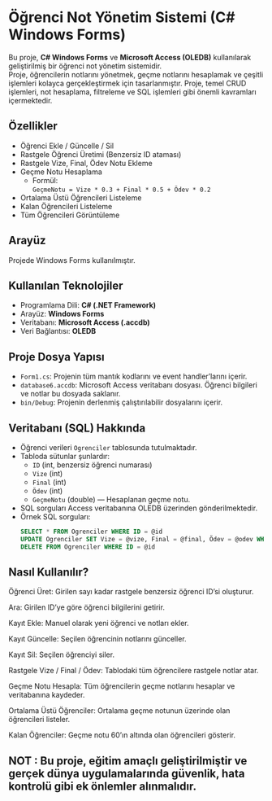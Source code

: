 # Öğrenci Not Yönetim Sistemi (C# Windows Forms)

Bu proje, **C# Windows Forms** ve **Microsoft Access (OLEDB)** kullanılarak geliştirilmiş bir öğrenci not yönetim sistemidir.  
Proje, öğrencilerin notlarını yönetmek, geçme notlarını hesaplamak ve çeşitli işlemleri kolayca gerçekleştirmek için tasarlanmıştır.
Proje, temel CRUD işlemleri, not hesaplama, filtreleme ve SQL işlemleri gibi önemli kavramları içermektedir.

## Özellikler

- Öğrenci Ekle / Güncelle / Sil  
- Rastgele Öğrenci Üretimi (Benzersiz ID ataması)  
- Rastgele Vize, Final, Ödev Notu Ekleme  
- Geçme Notu Hesaplama  
  - Formül:  
    `GeçmeNotu = Vize * 0.3 + Final * 0.5 + Ödev * 0.2`  
- Ortalama Üstü Öğrencileri Listeleme  
- Kalan Öğrencileri Listeleme  
- Tüm Öğrencileri Görüntüleme  

##  Arayüz
Projede Windows Forms kullanılmıştır.  

## Kullanılan Teknolojiler

- Programlama Dili: **C# (.NET Framework)**  
- Arayüz: **Windows Forms**  
- Veritabanı: **Microsoft Access (.accdb)**  
- Veri Bağlantısı: **OLEDB**

##  Proje Dosya Yapısı

- `Form1.cs`: Projenin tüm mantık kodlarını ve event handler’larını içerir.  
- `database6.accdb`: Microsoft Access veritabanı dosyası. Öğrenci bilgileri ve notlar bu dosyada saklanır.  
- `bin/Debug`: Projenin derlenmiş çalıştırılabilir dosyalarını içerir.


## Veritabanı (SQL) Hakkında

- Öğrenci verileri `Ogrenciler` tablosunda tutulmaktadır.  
- Tabloda sütunlar şunlardır:  
  - `ID` (int, benzersiz öğrenci numarası)  
  - `Vize` (int)  
  - `Final` (int)  
  - `Ödev` (int)  
  - `GeçmeNotu` (double) — Hesaplanan geçme notu.  
- SQL sorguları Access veritabanına OLEDB üzerinden gönderilmektedir.  
- Örnek SQL sorguları:  
  ```sql
  SELECT * FROM Ogrenciler WHERE ID = @id
  UPDATE Ogrenciler SET Vize = @vize, Final = @final, Ödev = @odev WHERE ID = @id
  DELETE FROM Ogrenciler WHERE ID = @id
  
## Nasıl Kullanılır?
Öğrenci Üret: Girilen sayı kadar rastgele benzersiz öğrenci ID’si oluşturur.

Ara: Girilen ID’ye göre öğrenci bilgilerini getirir.

Kayıt Ekle: Manuel olarak yeni öğrenci ve notları ekler.

Kayıt Güncelle: Seçilen öğrencinin notlarını günceller.

Kayıt Sil: Seçilen öğrenciyi siler.

Rastgele Vize / Final / Ödev: Tablodaki tüm öğrencilere rastgele notlar atar.

Geçme Notu Hesapla: Tüm öğrencilerin geçme notlarını hesaplar ve veritabanına kaydeder.

Ortalama Üstü Öğrenciler: Ortalama geçme notunun üzerinde olan öğrencileri listeler.

Kalan Öğrenciler: Geçme notu 60’ın altında olan öğrencileri gösterir.

## NOT : Bu proje, eğitim amaçlı geliştirilmiştir ve gerçek dünya uygulamalarında güvenlik, hata kontrolü gibi ek önlemler alınmalıdır.
